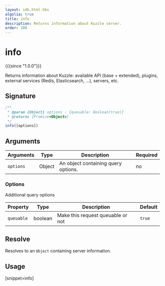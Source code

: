 ```yaml
---
layout: sdk.html.hbs
algolia: true
title: info
description: Returns information about Kuzzle server.
order: 200
---
```


# info
{{{since "1.0.0"}}}

Returns information about Kuzzle: available API (base + extended), plugins, external services (Redis, Elasticsearch, ...), servers, etc.

## Signature

```javascript
/**
 * @param {Object} options - {queuable: Boolean(true)}
 * @returns {Promise<Object>}
 */
info([options])
```


## Arguments

| Arguments | Type   | Description                         | Required |
| --------- | ------ | ----------------------------------- | -------- |
| `options` | Object | An object containing query options. | no       |

### **Options**

Additional query options

| Property   | Type    | Description                       | Default |
| ---------- | ------- | --------------------------------- | ------- |
| `queuable` | boolean | Make this request queuable or not | `true`  |


## Resolve

Resolves to an `Object` containing server information.

## Usage

[snippet=info]

